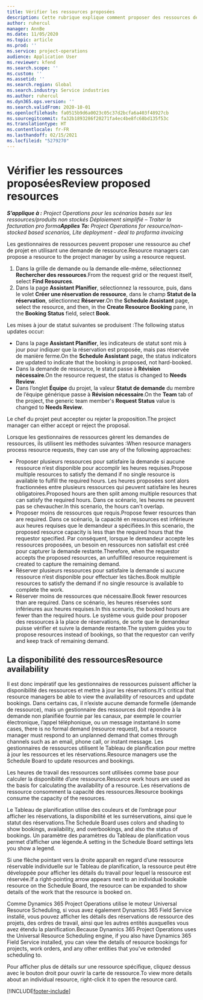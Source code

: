 ```yaml
---
title: Vérifier les ressources proposées
description: Cette rubrique explique comment proposer des ressources de projet.
author: ruhercul
manager: AnnBe
ms.date: 11/05/2020
ms.topic: article
ms.prod: ''
ms.service: project-operations
audience: Application User
ms.reviewer: kfend
ms.search.scope: ''
ms.custom: ''
ms.assetid: ''
ms.search.region: Global
ms.search.industry: Service industries
ms.author: ruhercul
ms.dyn365.ops.version: ''
ms.search.validFrom: 2020-10-01
ms.openlocfilehash: fa0515b9d6a0023c05c37d2bcfa6a403f48927cb
ms.sourcegitcommit: fa32b1893286f20271fa4ec4be8fc68bd135f53c
ms.translationtype: HT
ms.contentlocale: fr-FR
ms.lasthandoff: 02/15/2021
ms.locfileid: "5279270"
---
```

# <a name="review-proposed-resources"></a><span data-ttu-id="f9b25-103">Vérifier les ressources proposées</span><span class="sxs-lookup"><span data-stu-id="f9b25-103">Review proposed resources</span></span>

<span data-ttu-id="f9b25-104">_**S’applique à :** Project Operations pour les scénarios basés sur les ressources/produits non stockés Déploiement simplifié – Traiter la facturation pro forma_</span><span class="sxs-lookup"><span data-stu-id="f9b25-104">_**Applies To:** Project Operations for resource/non-stocked based scenarios, Lite deployment - deal to proforma invoicing_</span></span>

<span data-ttu-id="f9b25-105">Les gestionnaires de ressources peuvent proposer une ressource au chef de projet en utilisant une demande de ressource.</span><span class="sxs-lookup"><span data-stu-id="f9b25-105">Resource managers can propose a resource to the project manager by using a resource request.</span></span>

1. <span data-ttu-id="f9b25-106">Dans la grille de demande ou la demande elle-même, sélectionnez **Rechercher des ressources**.</span><span class="sxs-lookup"><span data-stu-id="f9b25-106">From the request grid or the request itself, select **Find Resources**.</span></span>
2. <span data-ttu-id="f9b25-107">Dans la page **Assistant Planifier**, sélectionnez la ressource, puis, dans le volet **Créer une réservation de ressource**, dans le champ **Statut de la réservation**, sélectionnez **Réserver**.</span><span class="sxs-lookup"><span data-stu-id="f9b25-107">On the **Schedule Assistant** page, select the resource, and then, in the **Create Resource Booking** pane, in the **Booking Status** field, select **Book**.</span></span>

<span data-ttu-id="f9b25-108">Les mises à jour de statut suivantes se produisent :</span><span class="sxs-lookup"><span data-stu-id="f9b25-108">The following status updates occur:</span></span>

- <span data-ttu-id="f9b25-109">Dans la page **Assistant Planifier**, les indicateurs de statut sont mis à jour pour indiquer que la réservation est proposée, mais pas réservée de manière ferme.</span><span class="sxs-lookup"><span data-stu-id="f9b25-109">On the **Schedule Assistant** page, the status indicators are updated to indicate that the booking is proposed, not hard-booked.</span></span>
- <span data-ttu-id="f9b25-110">Dans la demande de ressource, le statut passe à **Révision nécessaire**.</span><span class="sxs-lookup"><span data-stu-id="f9b25-110">On the resource request, the status is changed to **Needs Review**.</span></span>
- <span data-ttu-id="f9b25-111">Dans l’onglet **Équipe** du projet, la valeur **Statut de demande** du membre de l’équipe générique passe à **Révision nécessaire**.</span><span class="sxs-lookup"><span data-stu-id="f9b25-111">On the **Team** tab of the project, the generic team member's **Request Status** value is changed to **Needs Review**.</span></span>

<span data-ttu-id="f9b25-112">Le chef du projet peut accepter ou rejeter la proposition.</span><span class="sxs-lookup"><span data-stu-id="f9b25-112">The project manager can either accept or reject the proposal.</span></span>

<span data-ttu-id="f9b25-113">Lorsque les gestionnaires de ressources gèrent les demandes de ressources, ils utilisent les méthodes suivantes :</span><span class="sxs-lookup"><span data-stu-id="f9b25-113">When resource managers process resource requests, they can use any of the following approaches:</span></span>

- <span data-ttu-id="f9b25-114">Proposer plusieurs ressources pour satisfaire la demande si aucune ressource n’est disponible pour accomplir les heures requises.</span><span class="sxs-lookup"><span data-stu-id="f9b25-114">Propose multiple resources to satisfy the demand if no single resource is available to fulfill the required hours.</span></span> <span data-ttu-id="f9b25-115">Les heures proposées sont alors fractionnées entre plusieurs ressources qui peuvent satisfaire les heures obligatoires.</span><span class="sxs-lookup"><span data-stu-id="f9b25-115">Proposed hours are then split among multiple resources that can satisfy the required hours.</span></span> <span data-ttu-id="f9b25-116">Dans ce scénario, les heures ne peuvent pas se chevaucher.</span><span class="sxs-lookup"><span data-stu-id="f9b25-116">In this scenario, the hours can't overlap.</span></span>
- <span data-ttu-id="f9b25-117">Proposer moins de ressources que requis.</span><span class="sxs-lookup"><span data-stu-id="f9b25-117">Propose fewer resources than are required.</span></span> <span data-ttu-id="f9b25-118">Dans ce scénario, la capacité en ressources est inférieure aux heures requises que le demandeur a spécifiées.</span><span class="sxs-lookup"><span data-stu-id="f9b25-118">In this scenario, the proposed resource capacity is less than the required hours that the requestor specified.</span></span> <span data-ttu-id="f9b25-119">Par conséquent, lorsque le demandeur accepte les ressources proposées, un besoin en ressources non satisfait est créé pour capturer la demande restante.</span><span class="sxs-lookup"><span data-stu-id="f9b25-119">Therefore, when the requestor accepts the proposed resources, an unfulfilled resource requirement is created to capture the remaining demand.</span></span>
- <span data-ttu-id="f9b25-120">Réserver plusieurs ressources pour satisfaire la demande si aucune ressource n’est disponible pour effectuer les tâches.</span><span class="sxs-lookup"><span data-stu-id="f9b25-120">Book multiple resources to satisfy the demand if no single resource is available to complete the work.</span></span>
- <span data-ttu-id="f9b25-121">Réserver moins de ressources que nécessaire.</span><span class="sxs-lookup"><span data-stu-id="f9b25-121">Book fewer resources than are required.</span></span> <span data-ttu-id="f9b25-122">Dans ce scénario, les heures réservées sont inférieures aux heures requises.</span><span class="sxs-lookup"><span data-stu-id="f9b25-122">In this scenario, the booked hours are fewer than the required hours.</span></span> <span data-ttu-id="f9b25-123">Le système vous guide pour proposer des ressources à la place de réservations, de sorte que le demandeur puisse vérifier et suivre la demande restante.</span><span class="sxs-lookup"><span data-stu-id="f9b25-123">The system guides you to propose resources instead of bookings, so that the requestor can verify and keep track of remaining demand.</span></span>

## <a name="resource-availability"></a><span data-ttu-id="f9b25-124">La disponibilité des ressources</span><span class="sxs-lookup"><span data-stu-id="f9b25-124">Resource availability</span></span>

<span data-ttu-id="f9b25-125">Il est donc impératif que les gestionnaires de ressources puissent afficher la disponibilité des ressources et mettre à jour les réservations.</span><span class="sxs-lookup"><span data-stu-id="f9b25-125">It's critical that resource managers be able to view the availability of resources and update bookings.</span></span> <span data-ttu-id="f9b25-126">Dans certains cas, il n’existe aucune demande formelle (demande de ressource), mais un gestionnaire des ressources doit répondre à la demande non planifiée fournie par les canaux, par exemple le courrier électronique, l’appel téléphonique, ou un message instantané.</span><span class="sxs-lookup"><span data-stu-id="f9b25-126">In some cases, there is no formal demand (resource request), but a resource manager must respond to an unplanned demand that comes through channels such as an email, phone call, or instant message.</span></span> <span data-ttu-id="f9b25-127">Les gestionnaires de ressources utilisent le Tableau de planification pour mettre à jour les ressources et les réservations.</span><span class="sxs-lookup"><span data-stu-id="f9b25-127">Resource managers use the Schedule Board to update resources and bookings.</span></span>

<span data-ttu-id="f9b25-128">Les heures de travail des ressources sont utilisées comme base pour calculer la disponibilité d’une ressource.</span><span class="sxs-lookup"><span data-stu-id="f9b25-128">Resource work hours are used as the basis for calculating the availability of a resource.</span></span> <span data-ttu-id="f9b25-129">Les réservations de ressource consomment la capacité des ressources.</span><span class="sxs-lookup"><span data-stu-id="f9b25-129">Resource bookings consume the capacity of the resources.</span></span>

<span data-ttu-id="f9b25-130">Le Tableau de planification utilise des couleurs et de l’ombrage pour afficher les réservations, la disponibilité et les surréservations, ainsi que le statut des réservations.</span><span class="sxs-lookup"><span data-stu-id="f9b25-130">The Schedule Board uses colors and shading to show bookings, availability, and overbookings, and also the status of bookings.</span></span> <span data-ttu-id="f9b25-131">Un paramètre des paramètres du Tableau de planification vous permet d’afficher une légende.</span><span class="sxs-lookup"><span data-stu-id="f9b25-131">A setting in the Schedule Board settings lets you show a legend.</span></span>

<span data-ttu-id="f9b25-132">Si une flèche pointant vers la droite apparaît en regard d’une ressource réservable individuelle sur le Tableau de planification, la ressource peut être développée pour afficher les détails du travail pour lequel la ressource est réservée.</span><span class="sxs-lookup"><span data-stu-id="f9b25-132">If a right-pointing arrow appears next to an individual bookable resource on the Schedule Board, the resource can be expanded to show details of the work that the resource is booked on.</span></span>

<span data-ttu-id="f9b25-133">Comme Dynamics 365 Project Operations utilise le moteur Universal Resource Scheduling, si vous avez également Dynamics 365 Field Service installé, vous pouvez afficher les détails des réservations de ressource des projets, des ordres de travail, ainsi que les autres entités auxquelles vous avez étendu la planification.</span><span class="sxs-lookup"><span data-stu-id="f9b25-133">Because Dynamics 365 Project Operations uses the Universal Resource Scheduling engine, if you also have Dynamics 365 Field Service installed, you can view the details of resource bookings for projects, work orders, and any other entities that you've extended scheduling to.</span></span>

<span data-ttu-id="f9b25-134">Pour afficher plus de détails sur une ressource spécifique, cliquez dessus avec le bouton droit pour ouvrir la carte de ressource.</span><span class="sxs-lookup"><span data-stu-id="f9b25-134">To view more details about an individual resource, right-click it to open the resource card.</span></span>



[!INCLUDE[footer-include](../includes/footer-banner.md)]